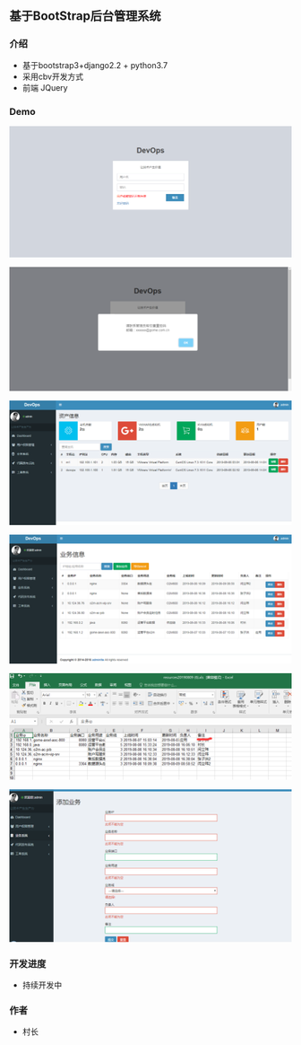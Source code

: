 ## 基于BootStrap后台管理系统

### 介绍

- 基于bootstrap3+django2.2 + python3.7
- 采用cbv开发方式
- 前端 JQuery


### Demo

![image](img/login.png)

![image](img/valid.png)

![image](img/host.png)

![image](img/业务线.png)

![image](img/excel.png)

![image](img/valid_bussiness.png)


### 开发进度

- 持续开发中

### 作者

- 村长